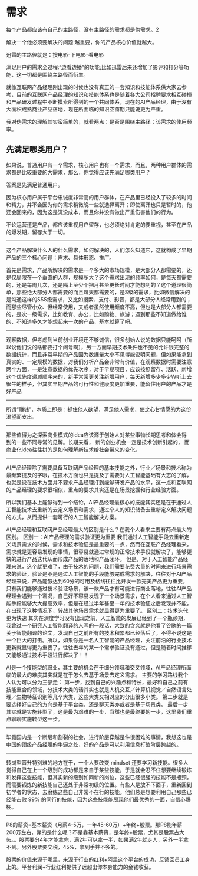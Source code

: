 

<!--
 * @version:
 * @Author:  StevenJokess https://github.com/StevenJokess
 * @Date: 2020-12-07 18:09:17
 * @LastEditors:  StevenJokess https://github.com/StevenJokess
 * @LastEditTime: 2020-12-27 20:19:13
 * @Description:
 * @TODO::
 * @Reference:https://www.shujike.com/zixun/101445.html
-->

# 需求

每个产品都应该有自己的主路径，没有主路径的需求都是伪需求。[2]

解决一个他必须要解决的问题:越重要，你的产品核心价值就越大。

迅雷的主路径就是：搜电影-下电影-看电影

满足用户的需求全过程:“边看边播”的功能;比如迅雷后来还增加了影评和打分等功能，这一切都是围绕主路径而衍生。

就像互联网产品经理刚出现的时候也没有真正的一套知识和技能体系供大家去参考，目前的互联网产品经理的知识和技能体系也是随着各大公司招聘要求相互碰撞和产品研发过程中不断摸索所得到的一个共同体系，现在的AI产品经理，由于没有大面积成熟商业产品落地，现在所面临的知识空窗期只能说更为严重。

我对伪需求的理解其实蛮简单的，就看两点：是否是围绕主路径；该需求的使用频率。

## 先满足哪类用户？

如果说，普通用户有一个需求，核心用户也有一个需求，而且，两种用户群体的需求都是比较重要的大需求，那么，你觉得应该先满足哪类用户？

答案是先满足普通用户。

因为核心用户属于平台忠诚度非常高的用户群体，在产品里已经投入了较多的时间和精力，并不会因为你的需求稍微晚一些就选择离开；即使离开也只是暂时的，他还会回来的，因为这是沉没成本，而且你并没有做出严重伤害他们的行为。

不论运营还是产品，都应该重视用户留存，也必须绝对肯定的要重视，甚至在产品的爆发期，留存大于一切。

---

这个产品解决什么人的什么需求，如何解决的，人们怎么知道它，这就构成了早期产品的三个核心问题：需求、具体形态、推广。

首先是需求，产品所解决的需求是一个多大的市场规模，是大部分人都需要的，还是仅局限在一个垂直的人群，规模多大？这个需求出现的频率如何，是每天都需要的，还是每周几次，还是隔上至少个把月甚至更长时间才能想到的？这个道理很简单，那些绝大部分人都需要的而且每天都需要的，是S级的需求，比如微信解决的是沟通这样的SSS级需求，又比如搜索、支付、影音，都是大部分人经常用到的；而那些尽管小众、但经常使用，又或者虽然使用频度不高，但也是大部分人都需要的，是次一级需求，比如教育、办公，比如购物、旅游；遇到那些不知道做给谁的、不知道多久才能想起来一次的产品，基本就算了吧。

---

观察数据，但考虑到当前创业环境还不够诚信，很多创始人说的数据只能呵呵（所以说他们说的啥都要打个问号啊），另一方面早期技术条件也不见的允许很完整的数据统计，而且非常早期的产品因为数据量太小不见得能说明问题，但如果能拿到真实的、一定规模的数据，对我们分析产品会非常有价值，在观察数据时需要注意两个方面，一是注意数据的优先次序，对于早期项目，应该按照留存、活跃、新增这个优先度递减顺序来的，新手常常更关注新增用户，每天新增多少多少W听上去很牛的样子，但其实早期产品的可行性和健康度更加重要，能留住用户的产品才是好产品

---

所谓“赚钱”，本质上即是：抓住他人欲望，满足他人需求，使之心甘情愿的为这份渴望而支出。

---

那些值得为之探索商业模式的idea应该源于创始人对某些事物长期思考和体会得到的一些不同寻常的见解。长期来看， 新的创业机会一定是技术创新引起的， 而商业化idea往往拼的是如何理解新技术给社会带来的变化。

---

AI产品经理除了需要具备互联网产品经理的基本技能之外，行业／场景和技术称为最频繁提及的字眼，在技术方面也只是提及了需要对人工智能基础有大志的了解，也就是说在技术方面并不要求产品经理打到能够研发产品的水平，这一点和互联网的产品经理的要求很相似，重点的要求其实还是在场景挖掘和行业经验方面。


所以我们基本上能够得到一个结论，AI产品经理最核心的技能其实还是在于通过人工智能技术去重新的去定义场景和需求，通过个人的知识储备去重新定义解决问题的方式，从而提供一套可行的人工智能解决方案。

AI产品经理和互联网产品经理最大的区别是什么？在我个人看来主要有两点最大的区别。
区别一：AI产品经理的需求验证更为重要
我们通过人工智能手段去重新定义场景需求的时候，需求和技术验证是最重要的一点，然而在互联产品经理看来，需求就是更容易发现的事情，很容易就通过常规的正常技术手段就解决了，能够更快的进行产品迭代从而形成产品的落地和产品闭环。
但是，对于人工智能产品经理来说，这个就更难了，由于技术的问题，我们需要花费大量的时间来进行场景需求的验证，验证是不是通过人工智能的手段能够完成需求的解决，往往对于AI产品经理来说，产品能够达到60分的可用及格线往往比开发一款完美产品更为重要，只有我们能够通过技术验证场景，该一款产品才有可能进行商业落地，往往AI产品经理会遇到一个窘况，自己好不容易发现了一个场景需求，在个人看来通过人工智能手段能够大大提高效率，但是在经过半年甚至一年的技术验证之后发现并不能，在出现了这种情况下，转战其他场景需求就显得更为重要了。
区别二：技术迭代更为快速
其实在深度学习没有出现之前，人工智能的发展已经到了一个瓶颈期，我曾过一个研究人工智能翻译的人写的一段话，大致的含义就是他看了谷歌的一篇关于智能翻译的论文，发现自己之前所有的技术积累都已经落后了，不得不说这是一个巨大的打击。所以，如果你是一名人工智能的产品经理，关注前沿的行业技术更新就显得更为重要了，往往去年的某一个需求验证没有通过，但是随着时间推移又能够通过技术手段进行解决了！！

AI是一个技能型的职业，其主要的机会在于细分领域和交叉领域，AI产品经理所面临的最大的难度其实就是在于怎么去基于场景去定义需求。
主要的学习路线我个人认为可以分为三部走：
第一步，找到自己的兴趣点和特长，最好和自己之前有技能重合的领域，分技术大类的话其实也就是人机交互／计算机视觉／自然语言处理／生物特征识别等几个大类，这些大类又相对应的分出很多小类。
第二步就是要选择好自己的方向是基于平台类，还是聊天类亦或者是基于场景类。
最后一步其实就是实施转型了，这是最为艰难的一步，当然也是最终要的一步，这里我们重点聊聊实施转型这一步。

---

毕竟国内是一个断层和割裂的社会，进行阶层穿越是件很困难的事情，我想这也是中国的顶级产品经理的牛逼之处，好的产品是可以利用信息打破阶层跨越的。

---

转岗型晋升特别难的地方在于，一个人要改变 mindset 还要学习新技能。很多人觉得自己在上一个级别的成功都是来自于某些技能，于是就会忍不住想要继续锻炼和发挥这些技能，但其实新的级别如同新的岗位，这些已经很强的技能不是瓶颈，而需要锻炼的新技能自己还处于非常初级的位置。有些人是放不下面子，重新回到初学者的状态，去磨练这些自己非常不在行的技能。他们总是想要利用自己那些已经能击败 99% 的同行的技能，因为这些技能能展现他们最优秀的一面，自信心爆棚。

---

P8的薪资=基本薪资（月薪4-5万，一年45-60万）+年终+股票。那P8能年薪200万左右，靠的是什么呢？不是靠基本薪资，是年终+股票，尤其是股票占大头。。股票要分4年才能拿完，满2年可以拿一半，如果满2年就走人，另外一半拿不到。另外股票要交税，45%，拿到手并不多的。

股票的价值来源于哪里，来源于行业的红利+阿里这个平台的成功，反馈回员工身上的。平台利润+行业红利提供了远超出你本身能力的金钱收获。

[2]: http://www.woshipm.com/pmd/2903334.html
